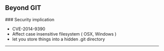 ## Beyond GIT
### Security implication

- CVE-2014-9390
- Affect case insensitive filesystem ( OSX, Windows )
- let you store things into a hidden .git directory

---
